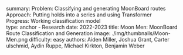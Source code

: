 summary: Problem:​ Classifying and generating MoonBoard routes​<br/> Approach:​ Putting holds into a series and using Transformer​<br/> Progress​: Working classification model ​<br/>
type: anchor - Research
date: 2022-2023
title: Moon Men: MoonBoard Route Classification and Generation​
image: ./img/thumbnails/Moon-Men.png
difficulty: easy
authors: Aiden Miller, Joshua Grant, Carter ulschmid, Aydin Ruppe, Michael Kirkton, Benjamin Weber

